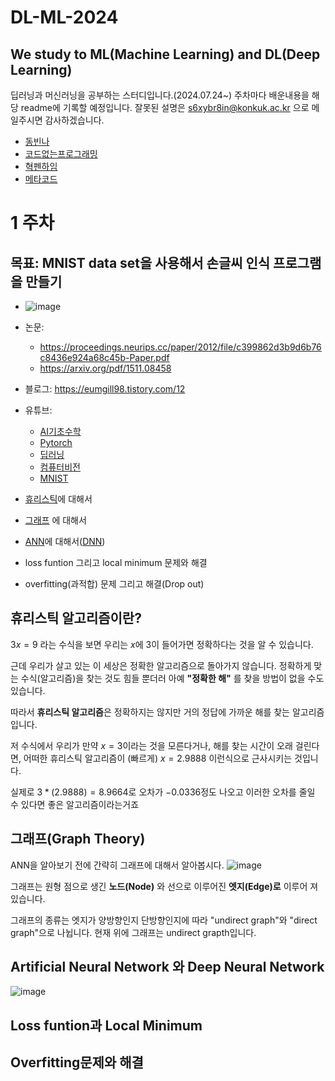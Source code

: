 # DL-ML-2024

## We study to ML(Machine Learning) and DL(Deep Learning)
딥러닝과 머신러닝을 공부하는 스터디입니다.(2024.07.24~)
주차마다 배운내용을 해당 readme에 기록할 예정입니다. 
잘못된 설명은 s6xybr8in@konkuk.ac.kr 으로 메일주시면 감사하겠습니다.
- [동빈나](https://www.youtube.com/@dongbinna)
- [코드없는프로그래밍](https://www.youtube.com/@user-pw9fm4gc7e)
- [혁펜하임](https://www.youtube.com/@hyukppen)
- [메타코드](https://www.youtube.com/@mcodeM)

# 1 주차 
## 목표: MNIST data set을 사용해서 손글씨 인식 프로그램을 만들기
- ![image](https://github.com/user-attachments/assets/69a40a16-cf26-4cef-a516-01cc45c41f70)

- 논문:
  - https://proceedings.neurips.cc/paper/2012/file/c399862d3b9d6b76c8436e924a68c45b-Paper.pdf
  - https://arxiv.org/pdf/1511.08458  
- 블로그: https://eumgill98.tistory.com/12
- 유튜브:
  - [AI기초수학](https://www.youtube.com/watch?v=Pm3BBaVRcJA)
  - [Pytorch](https://www.youtube.com/watch?v=_3JAG9vORfo)
  - [딥러닝](https://www.youtube.com/watch?v=WKnUYTxaPn4&list=PLDV-cCQnUlIZnEHuRFc1OZfcYjbgi4QnD)
  - [컴퓨터비전](https://www.youtube.com/watch?v=6MWlrSNXYi8&list=PLDV-cCQnUlIaIFHQwuXRRSL833cRAS76M)
  - [MNIST](https://www.youtube.com/watch?v=RjpkS-5rW4s&t=565s)

- [휴리스틱](https://en.wikipedia.org/wiki/Heuristic_(computer_science))에 대해서
- [그래프](https://en.wikipedia.org/wiki/Graph_theory) 에 대해서
- [ANN](https://en.wikipedia.org/wiki/Neural_network_(machine_learning))에 대해서([DNN](https://en.wikipedia.org/wiki/Deep_learning#Deep_neural_networks))
- loss funtion 그리고 local minimum 문제와 해결
- overfitting(과적합) 문제 그리고 해결(Drop out)

## 휴리스틱 알고리즘이란?

$3x = 9$ 라는 수식을 보면 우리는 $x$에 $3$이 들어가면 정확하다는 것을 알 수 있습니다. 

근데 우리가 살고 있는 이 세상은 정확한 알고리즘으로 돌아가지 않습니다. 정확하게 맞는 수식(알고리즘)을 찾는 것도 힘들 뿐더러 아예 **"정확한 해"** 를 찾을 방법이 없을 수도  있습니다. 

따라서 **휴리스틱 알고리즘**은 정확하지는 않지만 거의 정답에 가까운 해를 찾는 알고리즘입니다. 

저 수식에서 우리가 만약 $x=3$이라는 것을 모른다거나, 해를 찾는 시간이 오래 걸린다면, 어떠한 휴리스틱 알고리즘이 (빠르게) $x=2.9888$ 이런식으로 근사시키는 것입니다. 

실제로 $3*(2.9888) = 8.9664$로 오차가 $-0.0336$정도 나오고 이러한 오차를 줄일 수 있다면 좋은 알고리즘이라는거죠

## 그래프(Graph Theory)
ANN을 알아보기 전에 간략히 그래프에 대해서 알아봅시다.
![image](https://github.com/user-attachments/assets/9bf05bc6-c3ac-4dbd-a63f-854a77feac68)


그래프는 원형 점으로  생긴 **노드(Node)** 와 선으로 이루어진 **엣지(Edge)로** 이루어 져 있습니다.

그래프의 종류는 엣지가 양방향인지 단방향인지에 따라 "undirect graph"와 "direct graph"으로 나뉩니다. 현재 위에 그래프는 undirect grapth입니다.

## Artificial Neural Network 와 Deep Neural Network

![image](https://github.com/user-attachments/assets/67ff420b-db17-4b47-ae9f-ad7b2a1f8c39)






## Loss funtion과 Local Minimum



## Overfitting문제와 해결
